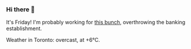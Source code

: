 ### Hi there :wave:

It's Friday! I'm probably working for [this bunch](https://github.com/kohofinancial), overthrowing the banking establishment.

Weather in Toronto: overcast, at +6°C.
